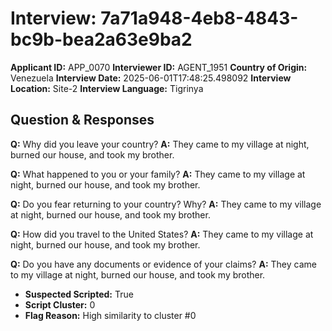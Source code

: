 # Interview: 7a71a948-4eb8-4843-bc9b-bea2a63e9ba2
**Applicant ID:** APP_0070
**Interviewer ID:** AGENT_1951
**Country of Origin:** Venezuela
**Interview Date:** 2025-06-01T17:48:25.498092
**Interview Location:** Site-2
**Interview Language:** Tigrinya

## Question & Responses

**Q:** Why did you leave your country?
**A:** They came to my village at night, burned our house, and took my brother.

**Q:** What happened to you or your family?
**A:** They came to my village at night, burned our house, and took my brother.

**Q:** Do you fear returning to your country? Why?
**A:** They came to my village at night, burned our house, and took my brother.

**Q:** How did you travel to the United States?
**A:** They came to my village at night, burned our house, and took my brother.

**Q:** Do you have any documents or evidence of your claims?
**A:** They came to my village at night, burned our house, and took my brother.

- **Suspected Scripted:** True
- **Script Cluster:** 0
- **Flag Reason:** High similarity to cluster #0